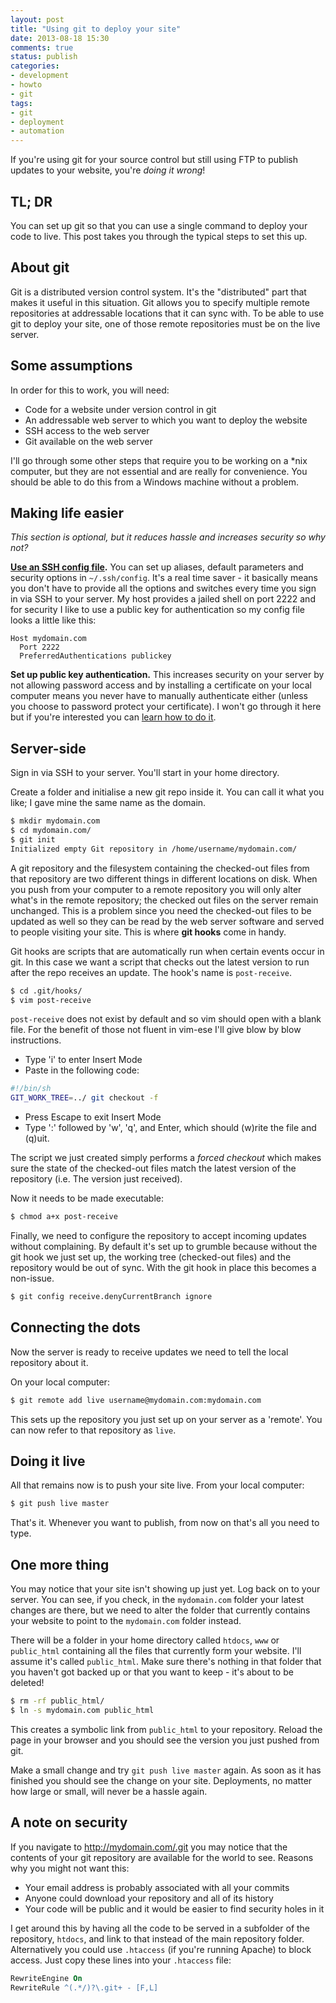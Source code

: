 ```yaml
---
layout: post
title: "Using git to deploy your site"
date: 2013-08-18 15:30
comments: true
status: publish
categories:
- development
- howto
- git
tags:
- git
- deployment
- automation
---
```


If you're using git for your source control but still using FTP to publish updates to your website, you're _doing it wrong_!


TL; DR
------

You can set up git so that you can use a single command to deploy your code to live. This post takes you through the typical steps to set this up.


About git
---------

Git is a distributed version control system. It's the "distributed" part that makes it useful in this situation. Git allows you to specify multiple remote repositories at addressable locations that it can sync with. To be able to use git to deploy your site, one of those remote repositories must be on the live server.


Some assumptions
----------------

In order for this to work, you will need:

* Code for a website under version control in git
* An addressable web server to which you want to deploy the website
* SSH access to the web server
* Git available on the web server

I'll go through some other steps that require you to be working on a *nix computer, but they are not essential and are really for convenience. You should be able to do this from a Windows machine without a problem.


Making life easier
------------------

_This section is optional, but it reduces hassle and increases security so why not?_

**[Use an SSH config file](https://kb.mediatemple.net/questions/1625/Using+an+SSH+Config+File).** You can set up aliases, default parameters and security options in `~/.ssh/config`. It's a real time saver - it basically means you don't have to provide all the options and switches every time you sign in via SSH to your server. My host provides a jailed shell on port 2222 and for security I like to use a public key for authentication so my config file looks a little like this:

```
Host mydomain.com
  Port 2222
  PreferredAuthentications publickey
```

**Set up public key authentication.** This increases security on your server by not allowing password access and by installing a certificate on your local computer means you never have to manually authenticate either (unless you choose to password protect your certificate). I won't go through it here but if you're interested you can [learn how to do it](http://stackoverflow.com/a/9095).


Server-side
-----------

Sign in via SSH to your server. You'll start in your home directory.

Create a folder and initialise a new git repo inside it. You can call it what you like; I gave mine the same name as the domain. 

``` bash
$ mkdir mydomain.com
$ cd mydomain.com/
$ git init
Initialized empty Git repository in /home/username/mydomain.com/
```

A git repository and the filesystem containing the checked-out files from that repository are two different things in different locations on disk. When you push from your computer to a remote repository you will only alter what's in the remote repository; the checked out files on the server remain unchanged. This is a problem since you need the checked-out files to be updated as well so they can be read by the web server software and served to people visiting your site. This is where **git hooks** come in handy.

Git hooks are scripts that are automatically run when certain events occur in git. In this case we want a script that checks out the latest version to run after the repo receives an update. The hook's name is `post-receive`.

``` bash
$ cd .git/hooks/
$ vim post-receive
```

`post-receive` does not exist by default and so vim should open with a blank file. For the benefit of those not fluent in vim-ese I'll give blow by blow instructions.

* Type 'i' to enter Insert Mode
* Paste in the following code:

```  bash
#!/bin/sh
GIT_WORK_TREE=../ git checkout -f
```

* Press Escape to exit Insert Mode
* Type ':' followed by 'w', 'q', and Enter, which should (w)rite the file and (q)uit.

The script we just created simply performs a _forced checkout_ which makes sure the state of the checked-out files match the latest version of the repository (i.e. The version just received).

Now it needs to be made executable:

``` bash
$ chmod a+x post-receive 
```

Finally, we need to configure the repository to accept incoming updates without complaining. By default it's set up to grumble because without the git hook we just set up, the working tree (checked-out files) and the repository would be out of sync. With the git hook in place this becomes a non-issue.

``` bash
$ git config receive.denyCurrentBranch ignore
```


Connecting the dots
-------------------

Now the server is ready to receive updates we need to tell the local repository about it.

On your local computer:

``` bash
$ git remote add live username@mydomain.com:mydomain.com
```

This sets up the repository you just set up on your server as a 'remote'. You can now refer to that repository as `live`.


Doing it live
-------------

All that remains now is to push your site live. From your local computer:

``` bash
$ git push live master
```

That's it. Whenever you want to publish, from now on that's all you need to type.


One more thing
--------------

You may notice that your site isn't showing up just yet. Log back on to your server. You can see, if you check, in the `mydomain.com` folder your latest changes are there, but we need to alter the folder that currently contains your website to point to the `mydomain.com` folder instead.

There will be a folder in your home directory called `htdocs`, `www` or `public_html` containing all the files that currently form your website. I'll assume it's called `public_html`. Make sure there's nothing in that folder that you haven't got backed up or that you want to keep - it's about to be deleted!

``` bash
$ rm -rf public_html/
$ ln -s mydomain.com public_html
```

This creates a symbolic link from `public_html` to your repository. Reload the page in your browser and you should see the version you just pushed from git.

Make a small change and try `git push live master` again. As soon as it has finished you should see the change on your site. Deployments, no matter how large or small, will never be a hassle again.


A note on security
------------------

If you navigate to http://mydomain.com/.git you may notice that the contents of your git repository are available for the world to see. Reasons why you might not want this:

* Your email address is probably associated with all your commits
* Anyone could download your repository and all of its history
* Your code will be public and it would be easier to find security holes in it

I get around this by having all the code to be served in a subfolder of the repository, `htdocs`, and link to that instead of the main repository folder. Alternatively you could use `.htaccess` (if you're running Apache) to block access. Just copy these lines into your `.htaccess` file:

``` apache
RewriteEngine On
RewriteRule ^(.*/)?\.git+ - [F,L]
```